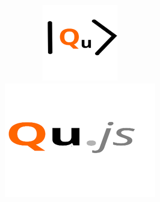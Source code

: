 <h1 align="center">
  <img src="images/qujslogo1.svg" alt="Qu.js" width="200" height="200">
  <img src="images/Qujs.svg" alt="Qu.js" width="400" height="300">
  <br>
  <br>
</h1>